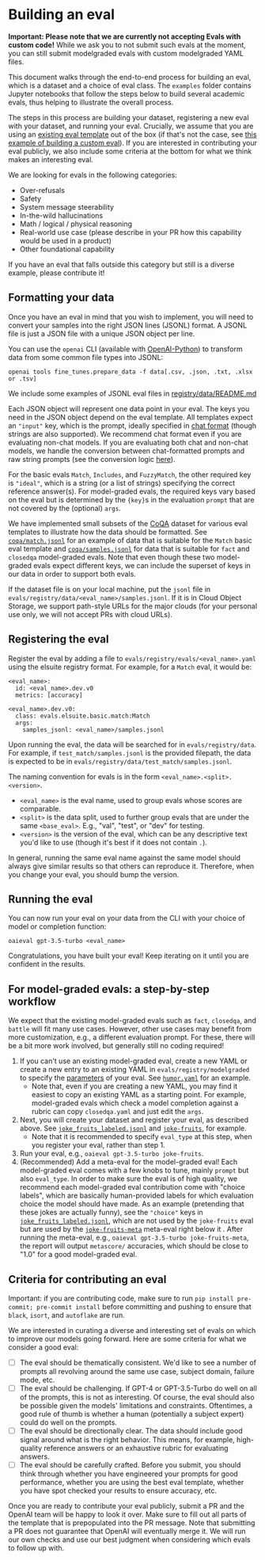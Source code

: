 # Building an eval

**Important: Please note that we are currently not accepting Evals with custom code!** While we ask you to not submit such evals at the moment, you can still submit modelgraded evals with custom modelgraded YAML files.

This document walks through the end-to-end process for building an eval, which is a dataset and a choice of eval class. The `examples` folder contains Jupyter notebooks that follow the steps below to build several academic evals, thus helping to illustrate the overall process.

The steps in this process are building your dataset, registering a new eval with your dataset, and running your eval. Crucially, we assume that you are using an [existing eval template](eval-templates.md) out of the box (if that's not the case, see [this example of building a custom eval](custom-eval.md)). If you are interested in contributing your eval publicly, we also include some criteria at the bottom for what we think makes an interesting eval.

We are looking for evals in the following categories:

- Over-refusals
- Safety
- System message steerability
- In-the-wild hallucinations
- Math / logical / physical reasoning
- Real-world use case (please describe in your PR how this capability would be used in a product)
- Other foundational capability

If you have an eval that falls outside this category but still is a diverse example, please contribute it!

## Formatting your data

Once you have an eval in mind that you wish to implement, you will need to convert your samples into the right JSON lines (JSONL) format. A JSONL file is just a JSON file with a unique JSON object per line.

You can use the `openai` CLI (available with [OpenAI-Python](https://github.com/openai/openai-python)) to transform data from some common file types into JSONL:
``` 
openai tools fine_tunes.prepare_data -f data[.csv, .json, .txt, .xlsx or .tsv]
```

We include some examples of JSONL eval files in [registry/data/README.md](../evals/registry/data/README.md)

Each JSON object will represent one data point in your eval. The keys you need in the JSON object depend on the eval template. All templates expect an `"input"` key, which is the prompt, ideally specified in [chat format](https://platform.openai.com/docs/guides/chat/introduction) (though strings are also supported). We recommend chat format even if you are evaluating non-chat models. If you are evaluating both chat and non-chat models, we handle the conversion between chat-formatted prompts and raw string prompts (see the conversion logic [here](../evals/prompt/base.py)).

For the basic evals `Match`, `Includes`, and `FuzzyMatch`, the other required key is `"ideal"`, which is a string (or a list of strings) specifying the correct reference answer(s). For model-graded evals, the required keys vary based on the eval but is determined by the `{key}`s in the evaluation `prompt` that are not covered by the (optional) `args`.

We have implemented small subsets of the [CoQA](https://stanfordnlp.github.io/coqa/) dataset for various eval templates to illustrate how the data should be formatted. See [`coqa/match.jsonl`](../evals/registry/data/coqa/match.jsonl) for an example of data that is suitable for the `Match` basic eval template and [`coqa/samples.jsonl`](../evals/registry/data/coqa/samples.jsonl) for data that is suitable for `fact` and `closedqa` model-graded evals. Note that even though these two model-graded evals expect different keys, we can include the superset of keys in our data in order to support both evals.

If the dataset file is on your local machine, put the `jsonl` file in `evals/registry/data/<eval_name>/samples.jsonl`. If it is in Cloud Object Storage, we support path-style URLs for the major clouds (for your personal use only, we will not accept PRs with cloud URLs).

## Registering the eval

Register the eval by adding a file to `evals/registry/evals/<eval_name>.yaml` using the elsuite registry format. For example, for a `Match` eval, it would be:
```
<eval_name>:
  id: <eval_name>.dev.v0
  metrics: [accuracy]

<eval_name>.dev.v0:
  class: evals.elsuite.basic.match:Match
  args:
    samples_jsonl: <eval_name>/samples.jsonl
```

Upon running the eval, the data will be searched for in `evals/registry/data`. For example, if `test_match/samples.jsonl` is the provided filepath, the data is expected to be in `evals/registry/data/test_match/samples.jsonl`.

The naming convention for evals is in the form `<eval_name>.<split>.<version>`.
- `<eval_name>` is the eval name, used to group evals whose scores are comparable.
- `<split>` is the data split, used to further group evals that are under the same `<base_eval>`. E.g., "val", "test", or "dev" for testing.
- `<version>` is the version of the eval, which can be any descriptive text you'd like to use (though it's best if it does not contain `.`).

In general, running the same eval name against the same model should always give similar results so that others can reproduce it. Therefore, when you change your eval, you should bump the version.

## Running the eval

You can now run your eval on your data from the CLI with your choice of model or completion function:
```
oaieval gpt-3.5-turbo <eval_name>
```
Congratulations, you have built your eval! Keep iterating on it until you are confident in the results.

## For model-graded evals: a step-by-step workflow

We expect that the existing model-graded evals such as `fact`, `closedqa`, and `battle` will fit many use cases. However, other use cases may benefit from more customization, e.g., a different evaluation prompt. For these, there will be a bit more work involved, but generally still no coding required!

1. If you can't use an existing model-graded eval, create a new YAML or create a new entry to an existing YAML in `evals/registry/modelgraded` to specify the [parameters](eval-templates.md#parameters-for-model-graded-evals) of your eval. See [`humor.yaml`](../evals/registry/modelgraded/humor.yaml) for an example.
    - Note that, even if you are creating a new YAML, you may find it easiest to copy an existing YAML as a starting point. For example, model-graded evals which check a model completion against a rubric can copy `closedqa.yaml` and just edit the `args`.
2. Next, you will create your dataset and register your eval, as described above. See [`joke_fruits_labeled.jsonl`](../evals/registry/data/test_metaeval/joke_fruits_labeled.jsonl) and [`joke-fruits`](../evals/registry/evals/test-modelgraded.yaml), for example.
    - Note that it is recommended to specify `eval_type` at this step, when you register your eval, rather than step 1.
3. Run your eval, e.g., `oaieval gpt-3.5-turbo joke-fruits`.
4. (Recommended) Add a meta-eval for the model-graded eval! Each model-graded eval comes with a few knobs to tune, mainly `prompt` but also `eval_type`. In order to make sure the eval is of high quality, we recommend each model-graded eval contribution come with "choice labels", which are basically human-provided labels for which evaluation choice the model should have made. As an example (pretending that these jokes are actually funny), see the `"choice"` keys in [`joke_fruits_labeled.jsonl`](../evals/registry/data/test_metaeval/joke_fruits_labeled.jsonl), which are not used by the `joke-fruits` eval but are used by the [`joke-fruits-meta`](../evals/registry/evals/test-modelgraded.yaml) meta-eval right below it . After running the meta-eval, e.g., `oaieval gpt-3.5-turbo joke-fruits-meta`, the report will output `metascore/` accuracies, which should be close to "1.0" for a good model-graded eval.

## Criteria for contributing an eval

Important: if you are contributing code, make sure to run `pip install pre-commit; pre-commit install` before committing and pushing to ensure that `black`, `isort`, and `autoflake` are run.

We are interested in curating a diverse and interesting set of evals on which to improve our models going forward. Here are some criteria for what we consider a good eval:
- [ ] The eval should be thematically consistent. We'd like to see a number of prompts all revolving around the same use case, subject domain, failure mode, etc.
- [ ] The eval should be challenging. If GPT-4 or GPT-3.5-Turbo do well on all of the prompts, this is not as interesting. Of course, the eval should also be possible given the models' limitations and constraints. Oftentimes, a good rule of thumb is whether a human (potentially a subject expert) could do well on the prompts.
- [ ] The eval should be directionally clear. The data should include good signal around what is the right behavior. This means, for example, high-quality reference answers or an exhaustive rubric for evaluating answers.
- [ ] The eval should be carefully crafted. Before you submit, you should think through whether you have engineered your prompts for good performance, whether you are using the best eval template, whether you have spot checked your results to ensure accuracy, etc.

Once you are ready to contribute your eval publicly, submit a PR and the OpenAI team will be happy to look it over. Make sure to fill out all parts of the template that is prepopulated into the PR message. Note that submitting a PR does not guarantee that OpenAI will eventually merge it. We will run our own checks and use our best judgment when considering which evals to follow up with.
